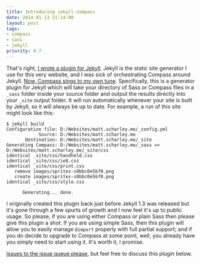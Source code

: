 ```yaml
---
title: Introducing jekyll-compass
date: 2014-01-13 21:14:00
layout: post
tags:
- compass
- sass
- jekyll
priority: 0.7
---
```


That's right, [I wrote a plugin for Jekyll][jekyll-compass]. Jekyll is the static site generator I use for this very
website, and I was sick of orchestrating Compass around Jekyll. [Now, Compass sings to my own tune][readme].
Specifically, this is a generator plugin for Jekyll which will take your directory of Sass or Compass files in a `_sass`
folder inside your source folder and output the results directly into your `_site` output folder. It will run
automatically whenever your site is built by Jekyll, so it will always be up to date. For example, a run of this site
might look like this:

``` console
$ jekyll build
Configuration file: D:/Websites/matt.scharley.me/_config.yml
            Source: D:/Websites/matt.scharley.me
       Destination: D:/Websites/matt.scharley.me/_site
Generating Compass: D:/Websites/matt.scharley.me/_sass => D:/Websites/matt.scharley.me/_site/css
identical _site/css/handheld.css
identical _site/css/ie8.css
identical _site/css/print.css
   remove images/sprites-s8bbc0e5b70.png
   create images/sprites-s8bbc0e5b70.png
identical _site/css/style.css

      Generating... done.
```

I originally created this plugin back just before Jekyll 1.3 was released but it's gone through a few spurts of growth
and I now feel it's up to public usage. So please, if you are using either Compass or plain Sass then please give this
plugin a shot. If you are using simple Sass, then this plugin will allow you to easily manage `@import` properly with
full partial support; and if you do decide to upgrade to Compass at some point, well, you already have you simply need
to start using it. It's worth it, I promise.

[Issues to the issue queue please][gh-issues], but feel free to discuss this plugin below.

  [jekyll-compass]: https://github.com/mscharley/jekyll-compass
  [readme]: https://github.com/mscharley/jekyll-compass/blob/master/README.md
  [gh-issues]: https://github.com/mscharley/jekyll-compass/issues
